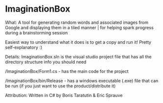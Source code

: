 ImaginationBox
==============

What:
A tool for generating random words and associated images from Google and displaying them in a tiled manner | for helping spark progress during a brainstorming session

Easiest way to understand what it does is to get a copy and run it! Pretty self-explanatory :)


Details:
ImaginationBox.sln is the visual studio project file that has all the directory structure info you should need

/ImaginationBox/Form1.cs - has the main code for the project

/ImaginationBox/bin/Release - has a windows executable (.exe) file that can be run (if you just want to use the product/distribute it)


Attribution:
Written in C# by Boris Taratutin & Eric Sprauve




